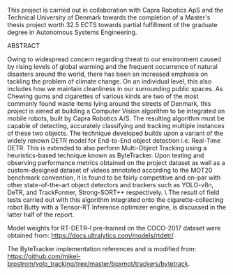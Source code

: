 This project is carried out in collaboration with Capra Robotics ApS and the Technical University of Denmark towards the completion of a Master's thesis project worth 32.5 ECTS towards partial fulfillment of the graduate degree in Autonomous Systems Engineering. 

ABSTRACT

Owing to widespread concern regarding threat to our environment caused by rising levels of global warming and the frequent occurrence of natural disasters around the world, there has been an increased emphasis on tackling the problem of climate change. On an individual level, this also includes how we maintain cleanliness in our surrounding public spaces. As Chewing gums and cigarettes of various kinds are two of the most commonly found waste items lying around the streets of Denmark, this project is aimed at building a Computer Vision algorithm to be integrated on mobile robots, built by Capra Robotics A/S. The resulting algorithm must be capable of detecting, accurately classifying and tracking multiple instances of these two objects. The technique developed builds upon a variant of the widely renown DETR model for End-to-End object detection i.e. Real-Time DETR. This is extended to also perform Multi-Object Tracking using a heuristics-based technique known as ByteTracker. Upon testing and observing performance metrics obtained on the project dataset as well as a custom-designed dataset of videos annotated according to the MOT20 benchmark convention, it is found to be fairly competitive and on-par with other state-of-the-art object detectors and trackers such as YOLO-v8n, DeTR, and TrackFormer, Strong-SORT++ respectively. \\
The result of field tests carried out with this algorithm integrated onto the cigarette-collecting robot Butty with a Tensor-RT Inference optimizer engine, is discussed in the latter half of the report.


Model weights for RT-DETR-l pre-trained on the COCO-2017 dataset were obtained from: https://docs.ultralytics.com/models/rtdetr/.

The ByteTracker implementation references and is modified from: https://github.com/mikel-brostrom/yolo_tracking/tree/master/boxmot/trackers/bytetrack.

